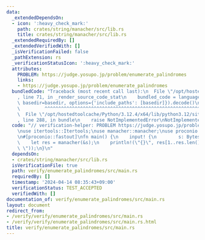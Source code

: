 ```yaml
---
data:
  _extendedDependsOn:
  - icon: ':heavy_check_mark:'
    path: crates/string/manacher/src/lib.rs
    title: crates/string/manacher/src/lib.rs
  _extendedRequiredBy: []
  _extendedVerifiedWith: []
  _isVerificationFailed: false
  _pathExtension: rs
  _verificationStatusIcon: ':heavy_check_mark:'
  attributes:
    PROBLEM: https://judge.yosupo.jp/problem/enumerate_palindromes
    links:
    - https://judge.yosupo.jp/problem/enumerate_palindromes
  bundledCode: "Traceback (most recent call last):\n  File \"/opt/hostedtoolcache/Python/3.12.4/x64/lib/python3.12/site-packages/onlinejudge_verify/documentation/build.py\"\
    , line 71, in _render_source_code_stat\n    bundled_code = language.bundle(stat.path,\
    \ basedir=basedir, options={'include_paths': [basedir]}).decode()\n          \
    \         ^^^^^^^^^^^^^^^^^^^^^^^^^^^^^^^^^^^^^^^^^^^^^^^^^^^^^^^^^^^^^^^^^^^^^^^^^^^^^^^^^\n\
    \  File \"/opt/hostedtoolcache/Python/3.12.4/x64/lib/python3.12/site-packages/onlinejudge_verify/languages/rust.py\"\
    , line 288, in bundle\n    raise NotImplementedError\nNotImplementedError\n"
  code: "// verification-helper: PROBLEM https://judge.yosupo.jp/problem/enumerate_palindromes\n\
    \nuse itertools::Itertools;\nuse manacher::manacher;\nuse proconio::{input, marker::Bytes};\n\
    \n#[proconio::fastout]\nfn main() {\n    input! {\n        s: Bytes,\n    }\n\
    \    let res = manacher(&s);\n    println!(\"{}\", res[1..res.len() - 1].iter().join(\"\
    \ \"));\n}\n"
  dependsOn:
  - crates/string/manacher/src/lib.rs
  isVerificationFile: true
  path: verify/enumerate_palindromes/src/main.rs
  requiredBy: []
  timestamp: '2024-04-14 08:35:43+09:00'
  verificationStatus: TEST_ACCEPTED
  verifiedWith: []
documentation_of: verify/enumerate_palindromes/src/main.rs
layout: document
redirect_from:
- /verify/verify/enumerate_palindromes/src/main.rs
- /verify/verify/enumerate_palindromes/src/main.rs.html
title: verify/enumerate_palindromes/src/main.rs
---
```

